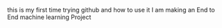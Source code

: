 this is my first time trying github and how to use it
I am making an End to End machine learning Project
